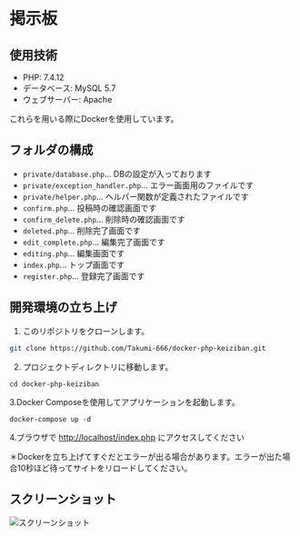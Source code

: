 # 掲示板

## 使用技術
- PHP: 7.4.12
- データベース: MySQL 5.7
- ウェブサーバー: Apache

これらを用いる際にDockerを使用しています。

## フォルダの構成
- `private/database.php`... DBの設定が入っております
- `private/exception_handler.php`... エラー画面用のファイルです
- `private/helper.php`... ヘルパー関数が定義されたファイルです
- `confirm.php`... 投稿時の確認画面です
- `confirm_delete.php`... 削除時の確認画面です
- `deleted.php`... 削除完了画面です
- `edit_complete.php`... 編集完了画面です
- `editing.php`... 編集画面です
- `index.php`... トップ画面です
- `register.php`... 登録完了画面です

## 開発環境の立ち上げ
1. このリポジトリをクローンします。
```bash
git clone https://github.com/Takumi-666/docker-php-keiziban.git
```
2. プロジェクトディレクトリに移動します。
```shell
cd docker-php-keiziban
```
3.Docker Composeを使用してアプリケーションを起動します。
```shell
docker-compose up -d
```
4.ブラウザで [http://localhost/index.php](http://localhost/index.php) にアクセスしてください

＊Dockerを立ち上げてすぐだとエラーが出る場合があります。エラーが出た場合10秒ほど待ってサイトをリロードしてください。


## スクリーンショット

![スクリーンショット](/screenshots/screenshot1.png.png)

